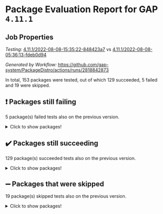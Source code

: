 # Package Evaluation Report for GAP `4.11.1`

## Job Properties

*Testing:* [4.11.1/2022-08-08-15:35:22-848423a7](https://github.com/gap-system/PackageDistro/blob/data/reports/4.11.1/2022-08-08-15:35:22-848423a7) vs [4.11.1/2022-08-08-05:36:13-fdeb0d94](https://github.com/gap-system/PackageDistro/blob/data/reports/4.11.1/2022-08-08-05:36:13-fdeb0d94)

*Generated by Workflow:* https://github.com/gap-system/PackageDistro/actions/runs/2818842873

In total, 153 packages were tested, out of which 129 succeeded, 5 failed and 19 were skipped.

## :exclamation: Packages still failing

5 package(s) failed tests also on the previous version.
<details><summary>Click to show packages!</summary>

- francy 1.2.4 [(failure)](https://github.com/gap-system/PackageDistro/runs/7728541220?check_suite_focus=true)
- hap 1.46 [(failure)](https://github.com/gap-system/PackageDistro/runs/7728542759?check_suite_focus=true)
- packagemanager 1.2 [(failure)](https://github.com/gap-system/PackageDistro/runs/7728548464?check_suite_focus=true)
- recog 1.3.2 [(failure)](https://github.com/gap-system/PackageDistro/runs/7728550141?check_suite_focus=true)
- semigroups 5.0.0 [(failure)](https://github.com/gap-system/PackageDistro/runs/7728550889?check_suite_focus=true)
</details>

## :heavy_check_mark: Packages still succeeding

129 package(s) succeeded tests also on the previous version.
<details><summary>Click to show packages!</summary>

- ace 5.5 [(success)](https://github.com/gap-system/PackageDistro/runs/7728534962?check_suite_focus=true)
- aclib 1.3.2 [(success)](https://github.com/gap-system/PackageDistro/runs/7728535104?check_suite_focus=true)
- agt 0.2 [(success)](https://github.com/gap-system/PackageDistro/runs/7728535283?check_suite_focus=true)
- alnuth 3.2.1 [(success)](https://github.com/gap-system/PackageDistro/runs/7728535444?check_suite_focus=true)
- anupq 3.2.6 [(success)](https://github.com/gap-system/PackageDistro/runs/7728535575?check_suite_focus=true)
- atlasrep 2.1.4 [(success)](https://github.com/gap-system/PackageDistro/runs/7728535744?check_suite_focus=true)
- autodoc 2022.07.10 [(success)](https://github.com/gap-system/PackageDistro/runs/7728535922?check_suite_focus=true)
- automata 1.15 [(success)](https://github.com/gap-system/PackageDistro/runs/7728536048?check_suite_focus=true)
- automgrp 1.3.2 [(success)](https://github.com/gap-system/PackageDistro/runs/7728536192?check_suite_focus=true)
- autpgrp 1.11 [(success)](https://github.com/gap-system/PackageDistro/runs/7728536348?check_suite_focus=true)
- cap 2022.07-01 [(success)](https://github.com/gap-system/PackageDistro/runs/7728536499?check_suite_focus=true)
- caratinterface 2.3.4 [(success)](https://github.com/gap-system/PackageDistro/runs/7728536750?check_suite_focus=true)
- cddinterface 2020.06.24 [(success)](https://github.com/gap-system/PackageDistro/runs/7728536893?check_suite_focus=true)
- circle 1.6.5 [(success)](https://github.com/gap-system/PackageDistro/runs/7728537049?check_suite_focus=true)
- classicpres 1.22 [(success)](https://github.com/gap-system/PackageDistro/runs/7728537210?check_suite_focus=true)
- cohomolo 1.6.10 [(success)](https://github.com/gap-system/PackageDistro/runs/7728537355?check_suite_focus=true)
- congruence 1.2.4 [(success)](https://github.com/gap-system/PackageDistro/runs/7728537486?check_suite_focus=true)
- corelg 1.56 [(success)](https://github.com/gap-system/PackageDistro/runs/7728537619?check_suite_focus=true)
- crime 1.6 [(success)](https://github.com/gap-system/PackageDistro/runs/7728537752?check_suite_focus=true)
- crisp 1.4.5 [(success)](https://github.com/gap-system/PackageDistro/runs/7728537927?check_suite_focus=true)
- crypting 0.10 [(success)](https://github.com/gap-system/PackageDistro/runs/7728538091?check_suite_focus=true)
- cryst 4.1.25 [(success)](https://github.com/gap-system/PackageDistro/runs/7728538253?check_suite_focus=true)
- crystcat 1.1.10 [(success)](https://github.com/gap-system/PackageDistro/runs/7728538421?check_suite_focus=true)
- ctbllib 1.3.4 [(success)](https://github.com/gap-system/PackageDistro/runs/7728538588?check_suite_focus=true)
- cubefree 1.19 [(success)](https://github.com/gap-system/PackageDistro/runs/7728538775?check_suite_focus=true)
- curlinterface 2.2.2 [(success)](https://github.com/gap-system/PackageDistro/runs/7728538912?check_suite_focus=true)
- cvec 2.7.6 [(success)](https://github.com/gap-system/PackageDistro/runs/7728539068?check_suite_focus=true)
- datastructures 0.2.7 [(success)](https://github.com/gap-system/PackageDistro/runs/7728539201?check_suite_focus=true)
- deepthought 1.0.5 [(success)](https://github.com/gap-system/PackageDistro/runs/7728539323?check_suite_focus=true)
- design 1.7 [(success)](https://github.com/gap-system/PackageDistro/runs/7728539450?check_suite_focus=true)
- difsets 2.3.1 [(success)](https://github.com/gap-system/PackageDistro/runs/7728539588?check_suite_focus=true)
- digraphs 1.5.3 [(success)](https://github.com/gap-system/PackageDistro/runs/7728539737?check_suite_focus=true)
- edim 1.3.5 [(success)](https://github.com/gap-system/PackageDistro/runs/7728539857?check_suite_focus=true)
- example 4.3.2 [(success)](https://github.com/gap-system/PackageDistro/runs/7728539976?check_suite_focus=true)
- factint 1.6.3 [(success)](https://github.com/gap-system/PackageDistro/runs/7728540108?check_suite_focus=true)
- ferret 1.0.8 [(success)](https://github.com/gap-system/PackageDistro/runs/7728540254?check_suite_focus=true)
- fga 1.4.0 [(success)](https://github.com/gap-system/PackageDistro/runs/7728540380?check_suite_focus=true)
- fining 1.5 [(success)](https://github.com/gap-system/PackageDistro/runs/7728540478?check_suite_focus=true)
- float 1.0.3 [(success)](https://github.com/gap-system/PackageDistro/runs/7728540601?check_suite_focus=true)
- format 1.4.3 [(success)](https://github.com/gap-system/PackageDistro/runs/7728540721?check_suite_focus=true)
- forms 1.2.8 [(success)](https://github.com/gap-system/PackageDistro/runs/7728540849?check_suite_focus=true)
- fplsa 1.2.5 [(success)](https://github.com/gap-system/PackageDistro/runs/7728540967?check_suite_focus=true)
- fr 2.4.9 [(success)](https://github.com/gap-system/PackageDistro/runs/7728541087?check_suite_focus=true)
- fwtree 1.3 [(success)](https://github.com/gap-system/PackageDistro/runs/7728541364?check_suite_focus=true)
- gbnp 1.0.5 [(success)](https://github.com/gap-system/PackageDistro/runs/7728541484?check_suite_focus=true)
- generalizedmorphismsforcap 2022.05-01 [(success)](https://github.com/gap-system/PackageDistro/runs/7728541624?check_suite_focus=true)
- genss 1.6.7 [(success)](https://github.com/gap-system/PackageDistro/runs/7728541764?check_suite_focus=true)
- gradedringforhomalg 2022.07-01 [(success)](https://github.com/gap-system/PackageDistro/runs/7728541902?check_suite_focus=true)
- grape 4.8.5 [(success)](https://github.com/gap-system/PackageDistro/runs/7728542033?check_suite_focus=true)
- groupoids 1.71 [(success)](https://github.com/gap-system/PackageDistro/runs/7728542169?check_suite_focus=true)
- grpconst 2.6.2 [(success)](https://github.com/gap-system/PackageDistro/runs/7728542285?check_suite_focus=true)
- guarana 0.96.3 [(success)](https://github.com/gap-system/PackageDistro/runs/7728542523?check_suite_focus=true)
- guava 3.16 [(success)](https://github.com/gap-system/PackageDistro/runs/7728542645?check_suite_focus=true)
- hapcryst 0.1.15 [(success)](https://github.com/gap-system/PackageDistro/runs/7728542881?check_suite_focus=true)
- hecke 1.5.3 [(success)](https://github.com/gap-system/PackageDistro/runs/7728543021?check_suite_focus=true)
- help 3.5 [(success)](https://github.com/gap-system/PackageDistro/runs/7728543224?check_suite_focus=true)
- idrel 2.44 [(success)](https://github.com/gap-system/PackageDistro/runs/7728543445?check_suite_focus=true)
- images 1.3.1 [(success)](https://github.com/gap-system/PackageDistro/runs/7728543631?check_suite_focus=true)
- intpic 0.3.0 [(success)](https://github.com/gap-system/PackageDistro/runs/7728543803?check_suite_focus=true)
- io 4.7.2 [(success)](https://github.com/gap-system/PackageDistro/runs/7728543961?check_suite_focus=true)
- irredsol 1.4.3 [(success)](https://github.com/gap-system/PackageDistro/runs/7728544098?check_suite_focus=true)
- json 2.1.0 [(success)](https://github.com/gap-system/PackageDistro/runs/7728544239?check_suite_focus=true)
- jupyterkernel 1.4.1 [(success)](https://github.com/gap-system/PackageDistro/runs/7728544372?check_suite_focus=true)
- jupyterviz 1.5.1 [(success)](https://github.com/gap-system/PackageDistro/runs/7728544518?check_suite_focus=true)
- kan 1.34 [(success)](https://github.com/gap-system/PackageDistro/runs/7728544680?check_suite_focus=true)
- kbmag 1.5.9 [(success)](https://github.com/gap-system/PackageDistro/runs/7728544849?check_suite_focus=true)
- laguna 3.9.5 [(success)](https://github.com/gap-system/PackageDistro/runs/7728544994?check_suite_focus=true)
- liealgdb 2.2.1 [(success)](https://github.com/gap-system/PackageDistro/runs/7728545166?check_suite_focus=true)
- liepring 2.7 [(success)](https://github.com/gap-system/PackageDistro/runs/7728545271?check_suite_focus=true)
- liering 2.4.2 [(success)](https://github.com/gap-system/PackageDistro/runs/7728545412?check_suite_focus=true)
- linearalgebraforcap 2022.06-03 [(success)](https://github.com/gap-system/PackageDistro/runs/7728545600?check_suite_focus=true)
- loops 3.4.2 [(success)](https://github.com/gap-system/PackageDistro/runs/7728545740?check_suite_focus=true)
- lpres 1.0.3 [(success)](https://github.com/gap-system/PackageDistro/runs/7728545898?check_suite_focus=true)
- majoranaalgebras 1.4 [(success)](https://github.com/gap-system/PackageDistro/runs/7728546091?check_suite_focus=true)
- mapclass 1.4.5 [(success)](https://github.com/gap-system/PackageDistro/runs/7728546250?check_suite_focus=true)
- matgrp 0.64 [(success)](https://github.com/gap-system/PackageDistro/runs/7728546431?check_suite_focus=true)
- modisom 2.5.2 [(success)](https://github.com/gap-system/PackageDistro/runs/7728546604?check_suite_focus=true)
- modulepresentationsforcap 2022.05-03 [(success)](https://github.com/gap-system/PackageDistro/runs/7728546861?check_suite_focus=true)
- monoidalcategories 2022.06-07 [(success)](https://github.com/gap-system/PackageDistro/runs/7728547131?check_suite_focus=true)
- nconvex 2020.11-04 [(success)](https://github.com/gap-system/PackageDistro/runs/7728547330?check_suite_focus=true)
- nilmat 1.4.2 [(success)](https://github.com/gap-system/PackageDistro/runs/7728547484?check_suite_focus=true)
- nock 1.5 [(success)](https://github.com/gap-system/PackageDistro/runs/7728547611?check_suite_focus=true)
- normalizinterface 1.3.4 [(success)](https://github.com/gap-system/PackageDistro/runs/7728547735?check_suite_focus=true)
- nq 2.5.8 [(success)](https://github.com/gap-system/PackageDistro/runs/7728547883?check_suite_focus=true)
- numericalsgps 1.3.1 [(success)](https://github.com/gap-system/PackageDistro/runs/7728548017?check_suite_focus=true)
- openmath 11.5.1 [(success)](https://github.com/gap-system/PackageDistro/runs/7728548179?check_suite_focus=true)
- orb 4.8.5 [(success)](https://github.com/gap-system/PackageDistro/runs/7728548311?check_suite_focus=true)
- patternclass 2.4.2 [(success)](https://github.com/gap-system/PackageDistro/runs/7728548625?check_suite_focus=true)
- permut 2.0.4 [(success)](https://github.com/gap-system/PackageDistro/runs/7728548758?check_suite_focus=true)
- polenta 1.3.10 [(success)](https://github.com/gap-system/PackageDistro/runs/7728548886?check_suite_focus=true)
- polymaking 0.8.6 [(success)](https://github.com/gap-system/PackageDistro/runs/7728549013?check_suite_focus=true)
- primgrp 3.4.2 [(success)](https://github.com/gap-system/PackageDistro/runs/7728549210?check_suite_focus=true)
- profiling 2.5.0 [(success)](https://github.com/gap-system/PackageDistro/runs/7728549343?check_suite_focus=true)
- qpa 1.34 [(success)](https://github.com/gap-system/PackageDistro/runs/7728549466?check_suite_focus=true)
- quagroup 1.8.3 [(success)](https://github.com/gap-system/PackageDistro/runs/7728549603?check_suite_focus=true)
- radiroot 2.9 [(success)](https://github.com/gap-system/PackageDistro/runs/7728549706?check_suite_focus=true)
- rcwa 4.7.0 [(success)](https://github.com/gap-system/PackageDistro/runs/7728549866?check_suite_focus=true)
- rds 1.8 [(success)](https://github.com/gap-system/PackageDistro/runs/7728549990?check_suite_focus=true)
- repndecomp 1.2.1 [(success)](https://github.com/gap-system/PackageDistro/runs/7728550280?check_suite_focus=true)
- repsn 3.1.0 [(success)](https://github.com/gap-system/PackageDistro/runs/7728550424?check_suite_focus=true)
- resclasses 4.7.3 [(success)](https://github.com/gap-system/PackageDistro/runs/7728550597?check_suite_focus=true)
- scscp 2.3.1 [(success)](https://github.com/gap-system/PackageDistro/runs/7728550751?check_suite_focus=true)
- sglppow 2.2 [(success)](https://github.com/gap-system/PackageDistro/runs/7728551024?check_suite_focus=true)
- sgpviz 0.999.5 [(success)](https://github.com/gap-system/PackageDistro/runs/7728551170?check_suite_focus=true)
- simpcomp 2.1.14 [(success)](https://github.com/gap-system/PackageDistro/runs/7728551287?check_suite_focus=true)
- singular 2020.12.18 [(success)](https://github.com/gap-system/PackageDistro/runs/7728551461?check_suite_focus=true)
- sla 1.5.3 [(success)](https://github.com/gap-system/PackageDistro/runs/7728551574?check_suite_focus=true)
- smallgrp 1.5 [(success)](https://github.com/gap-system/PackageDistro/runs/7728551708?check_suite_focus=true)
- smallsemi 0.6.13 [(success)](https://github.com/gap-system/PackageDistro/runs/7728551846?check_suite_focus=true)
- sonata 2.9.4 [(success)](https://github.com/gap-system/PackageDistro/runs/7728551978?check_suite_focus=true)
- sophus 1.26 [(success)](https://github.com/gap-system/PackageDistro/runs/7728552335?check_suite_focus=true)
- spinsym 1.5.2 [(success)](https://github.com/gap-system/PackageDistro/runs/7728552458?check_suite_focus=true)
- symbcompcc 1.3.2 [(success)](https://github.com/gap-system/PackageDistro/runs/7728552614?check_suite_focus=true)
- thelma 1.3 [(success)](https://github.com/gap-system/PackageDistro/runs/7728552771?check_suite_focus=true)
- tomlib 1.2.9 [(success)](https://github.com/gap-system/PackageDistro/runs/7728552936?check_suite_focus=true)
- toric 1.9.5 [(success)](https://github.com/gap-system/PackageDistro/runs/7728553094?check_suite_focus=true)
- toricvarieties 2022.07.13 [(success)](https://github.com/gap-system/PackageDistro/runs/7728553293?check_suite_focus=true)
- transgrp 3.6.3 [(success)](https://github.com/gap-system/PackageDistro/runs/7728553469?check_suite_focus=true)
- ugaly 4.0.3 [(success)](https://github.com/gap-system/PackageDistro/runs/7728553625?check_suite_focus=true)
- unipot 1.5 [(success)](https://github.com/gap-system/PackageDistro/runs/7728553952?check_suite_focus=true)
- unitlib 4.1.0 [(success)](https://github.com/gap-system/PackageDistro/runs/7728554195?check_suite_focus=true)
- utils 0.76 [(success)](https://github.com/gap-system/PackageDistro/runs/7728554394?check_suite_focus=true)
- uuid 0.7 [(success)](https://github.com/gap-system/PackageDistro/runs/7728554553?check_suite_focus=true)
- walrus 0.9991 [(success)](https://github.com/gap-system/PackageDistro/runs/7728554673?check_suite_focus=true)
- wedderga 4.10.2 [(success)](https://github.com/gap-system/PackageDistro/runs/7728554835?check_suite_focus=true)
- xmod 2.88 [(success)](https://github.com/gap-system/PackageDistro/runs/7728554967?check_suite_focus=true)
- xmodalg 1.22 [(success)](https://github.com/gap-system/PackageDistro/runs/7728555103?check_suite_focus=true)
- yangbaxter 0.10.0 [(success)](https://github.com/gap-system/PackageDistro/runs/7728555260?check_suite_focus=true)
- zeromqinterface 0.14 [(success)](https://github.com/gap-system/PackageDistro/runs/7728555482?check_suite_focus=true)
</details>

## :heavy_minus_sign: Packages that were skipped

19 package(s) skipped tests also on the previous version.
<details><summary>Click to show packages!</summary>

- 4ti2interface 2022.03-01 [(skipped)](https://github.com/gap-system/PackageDistro/runs/7728271251?check_suite_focus=true)
- browse 1.8.14 [(skipped)](https://github.com/gap-system/PackageDistro/runs/7728271251?check_suite_focus=true)
- examplesforhomalg 2022.03-01 [(skipped)](https://github.com/gap-system/PackageDistro/runs/7728271251?check_suite_focus=true)
- gapdoc 1.6.5 [(skipped)](https://github.com/gap-system/PackageDistro/runs/7728271251?check_suite_focus=true)
- gauss 2022.03-01 [(skipped)](https://github.com/gap-system/PackageDistro/runs/7728271251?check_suite_focus=true)
- gaussforhomalg 2022.03-01 [(skipped)](https://github.com/gap-system/PackageDistro/runs/7728271251?check_suite_focus=true)
- gradedmodules 2022.03-01 [(skipped)](https://github.com/gap-system/PackageDistro/runs/7728271251?check_suite_focus=true)
- homalg 2022.03-01 [(skipped)](https://github.com/gap-system/PackageDistro/runs/7728271251?check_suite_focus=true)
- homalgtocas 2022.07-01 [(skipped)](https://github.com/gap-system/PackageDistro/runs/7728271251?check_suite_focus=true)
- io_forhomalg 2022.03-01 [(skipped)](https://github.com/gap-system/PackageDistro/runs/7728271251?check_suite_focus=true)
- itc 1.5.1 [(skipped)](https://github.com/gap-system/PackageDistro/runs/7728271251?check_suite_focus=true)
- localizeringforhomalg 2022.03-01 [(skipped)](https://github.com/gap-system/PackageDistro/runs/7728271251?check_suite_focus=true)
- matricesforhomalg 2022.06-01 [(skipped)](https://github.com/gap-system/PackageDistro/runs/7728271251?check_suite_focus=true)
- modules 2022.03-01 [(skipped)](https://github.com/gap-system/PackageDistro/runs/7728271251?check_suite_focus=true)
- polycyclic 2.16 [(skipped)](https://github.com/gap-system/PackageDistro/runs/7728271251?check_suite_focus=true)
- ringsforhomalg 2022.07-01 [(skipped)](https://github.com/gap-system/PackageDistro/runs/7728271251?check_suite_focus=true)
- sco 2022.03-01 [(skipped)](https://github.com/gap-system/PackageDistro/runs/7728271251?check_suite_focus=true)
- toolsforhomalg 2022.05-01 [(skipped)](https://github.com/gap-system/PackageDistro/runs/7728271251?check_suite_focus=true)
- xgap 4.31 [(skipped)](https://github.com/gap-system/PackageDistro/runs/7728271251?check_suite_focus=true)
</details>


